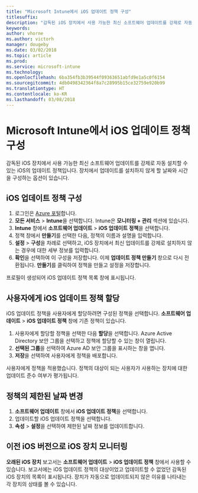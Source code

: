 ```yaml
---
title: "Microsoft Intune에서 iOS 업데이트 정책 구성"
titlesuffix: 
description: "감독된 iOS 장치에서 사용 가능한 최신 소프트웨어 업데이트를 강제로 자동 설치하기 위한 iOS의 업데이트 정책을 구성합니다."
keywords: 
author: vhorne
ms.author: victorh
manager: dougeby
ms.date: 03/02/2018
ms.topic: article
ms.prod: 
ms.service: microsoft-intune
ms.technology: 
ms.openlocfilehash: 6ba354fb3b39544f09363651abfd9e1a5c0f6154
ms.sourcegitcommit: 4db0498342364f8a7c28995b15ce32759e920b99
ms.translationtype: HT
ms.contentlocale: ko-KR
ms.lasthandoff: 03/08/2018
---
```

# <a name="configure-ios-update-policies-in-microsoft-intune"></a>Microsoft Intune에서 iOS 업데이트 정책 구성
감독된 iOS 장치에서 사용 가능한 최신 소프트웨어 업데이트를 강제로 자동 설치할 수 있는 iOS의 업데이트 정책입니다. 장치에서 업데이트를 설치하지 않게 할 날짜와 시간을 구성하는 옵션이 있습니다.

## <a name="configure-the-ios-update-policy"></a>iOS 업데이트 정책 구성
1. 로그인은 [Azure 포털](https://portal.azure.com)합니다.
2. **모든 서비스** > **Intune**을 선택합니다. Intune은 **모니터링 + 관리** 섹션에 있습니다.
2. **Intune** 창에서 **소프트웨어 업데이트** > **iOS 업데이트 정책**을 선택합니다.
4. 정책 창에서 **만들기**를 선택한 다음, 정책의 이름과 설명을 입력합니다.
5. **설정** > **구성**을 차례로 선택하고, iOS 장치에서 최신 업데이트를 강제로 설치하지 않는 경우에 대한 세부 정보를 입력합니다.
6. **확인**을 선택하여 이 구성을 저장합니다. 이제 **업데이트 정책 만들기** 창으로 다시 전환됩니다. **만들기**를 클릭하여 정책을 만들고 설정을 저장합니다.

프로필이 생성되어 iOS 업데이트 정책 목록 창에 표시됩니다.

## <a name="assign-an-ios-update-policy-to-users"></a>사용자에게 iOS 업데이트 정책 할당
iOS 업데이트 정책을 사용자에게 할당하려면 구성된 정책을 선택합니다. **소프트웨어 업데이트** > **iOS 업데이트 정책** 창에 기존 정책이 있습니다.
1. 사용자에게 할당할 정책을 선택한 다음 **할당**을 선택합니다. Azure Active Directory 보안 그룹을 선택하고 정책에 할당할 수 있는 창이 열립니다.
2. **선택된 그룹**을 선택하여 Azure AD 보안 그룹을 표시하는 창을 엽니다.
3. **저장**을 선택하여 사용자에게 정책을 배포합니다.

사용자에게 정책을 적용했습니다. 정책의 대상이 되는 사용자가 사용하는 장치에 대한 업데이트 준수 여부가 평가됩니다.

## <a name="change-the-restricted-days-for-the-policy"></a>정책의 제한된 날짜 변경
1. **소프트웨어 업데이트** 창에서 **iOS 업데이트 정책**을 선택합니다.
2. 업데이트할 iOS 업데이트 정책을 선택합니다.
3. **속성** > **설정**을 선택하여 제한된 날짜 정보를 업데이트합니다.

## <a name="monitor-ios-devices-with-older-ios-versions"></a>이전 iOS 버전으로 iOS 장치 모니터링
<!-- 1352223 -->
**오래된 iOS 장치** 보고서는 **소프트웨어 업데이트** > **iOS 업데이트 정책** 창에서 사용할 수 있습니다. 보고서에는 iOS 업데이트 정책의 대상이었고 업데이트할 수 없었던 감독된 iOS 장치의 목록이 표시됩니다. 장치가 자동으로 업데이트되지 않은 이유를 나타내는 각 장치의 상태를 볼 수 있습니다.
